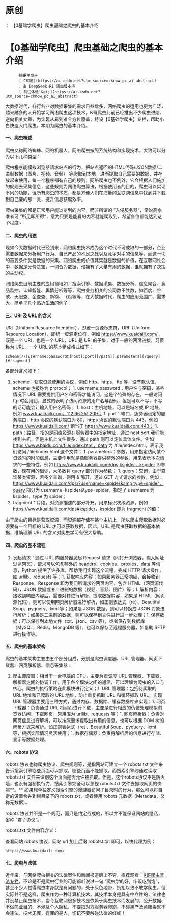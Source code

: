 # 原创
：  【0基础学爬虫】爬虫基础之爬虫的基本介绍

# 【0基础学爬虫】爬虫基础之爬虫的基本介绍


          摘要生成于
          [ C知道](https://ai.csdn.net?utm_source=cknow_pc_ai_abstract) 
          ，由 DeepSeek-R1 满血版支持，
          [ 前往体验 &gt;](https://ai.csdn.net?utm_source=cknow_pc_ai_abstract)

> 
大数据时代，各行各业对数据采集的需求日益增多，网络爬虫的运用也更为广泛，越来越多的人开始学习网络爬虫这项技术，K哥爬虫此前已经推出不少爬虫进阶、逆向相关文章，为实现从易到难全方位覆盖，特设【0基础学爬虫】专栏，帮助小白快速入门爬虫，本期为爬虫的基本介绍。


#### 一、爬虫概述

爬虫又称网络蜘蛛、网络机器人，网络爬虫按照系统结构和实现技术，大致可以分为以下几种类型：

爬虫程序能模拟浏览器请求站点的行为，把站点返回的HTML代码/JSON数据/二进制数据（图片、视频、音频） 等爬取到本地，进而提取自己需要的数据，并存放起来使用，每一个程序都有自己的规则，网络爬虫也不例外，它会根据人们施加的规则去采集信息，这些规则为网络爬虫算法，根据使用者的目的，爬虫可以实现不同的功能，但所有爬虫的本质，都是方便人们在海量的互联网信息中找到并下载到自己要的那一类，提升信息获取效率。

爬虫采集的都是正常用户能浏览到的内容，而非所谓的 ”入侵服务器“，常说高水准者可 ”所见即所得“，意为只要是能看的内容就能爬取到，希望各位都能达到这个程度~

#### 二、爬虫的用途

现如今大数据时代已经到来，网络爬虫技术成为这个时代不可或缺的一部分，企业需要数据来分析用户行为、自己产品的不足之处以及竞争对手的信息等，而这一切的首要条件就是数据的采集。网络爬虫的价值其实就是数据的价值，在互联网社会中，数据是无价之宝，一切皆为数据，谁拥有了大量有用的数据，谁就拥有了决策的主动权。

网络爬虫目前主要的应用领域如：搜索引擎、数据采集、数据分析、信息聚合、竞品监控、认知智能、舆情分析等等，爬虫业务相关的公司数不胜数，如百度、谷歌、天眼查、企查查、新榜、飞瓜等等，在大数据时代，爬虫的应用范围广、需求大，简单举几个贴近生活的例子：

#### 三、URI 及 URL 的含义

URI（Uniform Resource Identifier），即统一资源标志符，URI（Uniform Resource Location），即统一资源定位符，例如 https://www.kuaidaili.com/ ，既是一个 URI，也是一个 URL，URL 是 URI 的子集，对于一般的网页链接，习惯称为 URL，一个 URL 的基本组成格式如下：

```
scheme://[username:password@]host[:port][/path][;parameters][?query][#fragment]

```

各部分含义如下：
1.  scheme：获取资源使用的协议，例如 http、https、ftp 等，没有默认值，scheme 也被称为 protocol； 1.  username:password：用户名与密码，某些情况下 URL 需要提供用户名和密码才能访问，这是个特殊的存在，一般访问 ftp 时会用到，显式的表明了访问资源的用户名与密码，但是可以不写，不写的话可能会让输入用户名密码； 1.  host：主机地址，可以是域名或 IP 地址，例如 www.kuaidaili.com、112.66.251.209； 1.  port：端口，服务器设定的服务端口，http 协议的默认端口为 80，https 协议的默认端口为 443，例如 https://www.kuaidaili.com/ 相当于 https://www.kuaidaili.com:443； 1.  path：路径，指的是网络资源在服务器中的指定地址，通过 host:port 我们能找到主机，但是主机上文件很多，通过 path 则可以定位具体文件。例如 https://www.baidu.com/file/index.html，path 为 /file/index.html，表示我们访问 /file/index.html 这个文件； 1.  parameters：参数，用来指定访问某个资源时的附加信息，主要作用就是像服务器提供额外的参数，用来表示本次请求的一些特性，例如 https://www.kuaidaili.com/dps;kspider，kspider 即参数，现在用的很少，大多数将 query 部分作为参数； 1.  query：查询，由于查询某类资源，若多个查询，则用 &amp; 隔开，通过 GET 方式请求的参数，例如：https://www.kuaidaili.com/dps/?username=kspider&amp;type=spider，query 部分为 username=kspider&amp;type=spider，指定了 username 为 kspider，type 为 spider； <li> fragment：片段，对资源描述的部分补充，用来标识次级资源，例如 https://www.kuaidaili.com/dps#kspider，kspider 即为 fragment 的值：
 </li>
由于爬虫的目标是获取资源，而资源都存储在某个主机上，所以爬虫爬取数据时必须要有一个目标的 URL 才可以获取数据，因此，URL 是爬虫获取数据的基本依据，准确理解 URL 的含义对爬虫学习有很大帮助。

#### 四、爬虫的基本流程
1. 发起请求：通过 URL 向服务器发起 Request 请求（同打开浏览器，输入网址浏览网页），请求可以包含额外的 headers、cookies、proxies、data 等信息，Python 提供了许多库，帮助我们实现这个流程，完成 HTTP 请求操作，如 urllib、requests 等；1. 获取响应内容：如果服务器正常响应，会接收到 Response，Response 即为我们所请求的网页内容，包含 HTML（网页源代码），JSON 数据或者二进制的数据（视频、音频、图片）等；1. 解析内容：接收到响应内容后，需要对其进行解析，提取数据内容，如果是 HTML（网页源代码），则可以使用网页解析器进行解析，如正则表达式（re）、Beautiful Soup、pyquery、lxml 等；如果是 JSON 数据，则可以转换成 JSON 对象进行解析；如果是二进制的数据，则可以保存到文件进行进一步处理；1. 保存数据：可以保存到本地文件（txt、json、csv 等），或者保存到数据库（MySQL，Redis，MongoDB 等），也可以保存至远程服务器，如借助 SFTP 进行操作等。
#### 五、爬虫的基本架构

爬虫的基本架构主要由五个部分组成，分别是爬虫调度器、URL 管理器、网页下载器、网页解析器、信息采集器：
1. 爬虫调度器：相当于一台电脑的 CPU，主要负责调度 URL 管理器、下载器、解析器之间的协调工作，用于各个模块之间的通信，可以理解为爬虫的入口与核心，爬虫的执行策略在此模块进行定义；1. URL 管理器：包括待爬取的 URL 地址和已爬取的 URL 地址，防止重复抓取 URL 和循环抓取 URL，实现 URL 管理器主要用三种方式，通过内存、数据库、缓存数据库来实现；1. 网页下载器：负责通过 URL 将网页进行下载，主要是进行相应的伪装处理模拟浏览器访问、下载网页，常用库为 urllib、requests 等；1. 网页解析器：负责对网页信息进行解析，可以按照要求提取出有用的信息，也可以根据 DOM 树的解析方式来解析。如正则表达式（re）、Beautiful Soup、pyquery、lxml 等，根据实际情况灵活使用；1. 数据存储器：负责将解析后的信息进行存储、显示等数据处理。
#### 六、robots 协议

robots 协议也称爬虫协议、爬虫规则等，是指网站可建立一个 robots.txt 文件来告诉搜索引擎哪些页面可以抓取，哪些页面不能抓取，而搜索引擎则通过读取 robots.txt 文件来识别这个页面是否允许被抓取。但是，这个robots协议不是防火墙，也没有强制执行力，搜索引擎完全可以忽视 robots.txt 文件去抓取网页的快照**。** 如果想单独定义搜索引擎的漫游器访问子目录时的行为，那么可以将自定的设置合并到根目录下的 robots.txt，或者使用 robots 元数据（Metadata，又称元数据）。

robots 协议并不是一个规范，而只是约定俗成的，所以并不能保证网站的隐私，俗称 “君子协议”。

robots.txt 文件内容含义：

查看网站 robots 协议，网站 url 加上后缀 robotst.txt 即可，以快代理为例：

```
https://www.kuaidaili.com/

```

#### 七、爬虫与法律

近年来，与网络爬虫相关的法律案件和新闻报道层出不穷，推荐观看：[K哥爬虫普法专栏](https://mp.weixin.qq.com/mp/appmsgalbum?__biz=Mzg5NzY2MzA5MQ==&amp;action=getalbum&amp;album_id=2235536095168151555#wechat_redirect)，不论是不是爬虫行业的可能都听说过一句 “爬虫学的好，牢饭吃到饱”，甚至不少人觉得爬虫本身就是有问题的，处于灰色地带，抗拒以致不敢学爬虫，但实际并不是这样，爬虫作为一种计算机技术，其技术本身是具有中立性的，法律也并没禁止爬虫技术，当今互联网很多技术是依赖于爬虫技术而发展的，公开数据、不做商业目的、不涉及个人隐私、不要把对方服务器爬崩、不碰黑产及黄赌毒就不会违法，技术无罪，有罪的是人，切记不要触碰法律的红线！
